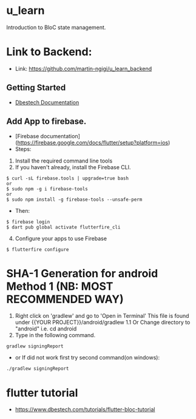 # u_learn

Introduction to BloC state management.

# Link to Backend:
- Link: https://github.com/martin-ngigi/u_learn_backend
## Getting Started

- [Dbestech Documentation](https://www.dbestech.com/tutorials/online-learning-course-app-tutorial)

## Add App to firebase.
- [Firebase documentation] (https://firebase.google.com/docs/flutter/setup?platform=ios)
- Steps:
1. Install the required command line tools
2. If you haven't already, install the Firebase CLI.
```
$ curl -sL firebase.tools | upgrade=true bash
or
$ sudo npm -g i firebase-tools
or 
$ sudo npm install -g firebase-tools --unsafe-perm
```
- Then:
```
$ firebase login
$ dart pub global activate flutterfire_cli
```
4. Configure your apps to use Firebase
```
$ flutterfire configure
```


# SHA-1 Generation for android Method 1 (NB: MOST RECOMMENDED WAY)
1. Right click on 'gradlew' and go to 'Open in Terminal' This file is found under {{YOUR PROJECT}}/android/gradlew
   1.1 Or Change directory to "android" i.e. cd android
2. Type in the following command.
```
gradlew signingReport
```
- or If did not work first try second command(on windows):
```
./gradlew signingReport
```

# flutter tutorial
- https://www.dbestech.com/tutorials/flutter-bloc-tutorial